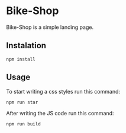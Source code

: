 # Bike-Shop

Bike-Shop is a simple landing page.

## Instalation
```
npm install
```

## Usage
To start writing a css styles run this command:

```
npm run star
```

After writing the JS code run this command:
```
npm run build
```